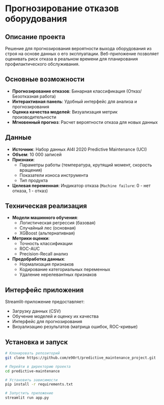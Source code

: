 # Прогнозирование отказов оборудования

## Описание проекта
Решение для прогнозирования вероятности выхода оборудования из строя на основе данных о его эксплуатации. Веб-приложение позволяет оценивать риск отказа в реальном времени для планирования профилактического обслуживания.

## Основные возможности
- **Прогнозирование отказов**: Бинарная классификация (Отказ/Безотказная работа)
- **Интерактивная панель**: Удобный интерфейс для анализа и прогнозирования
- **Оценка качества моделей**: Визуализация метрик производительности
- **Мгновенный прогноз**: Расчет вероятности отказа для новых данных

## Данные
- **Источник**: Набор данных AI4I 2020 Predictive Maintenance (UCI)
- **Объем**: 10 000 записей
- **Признаки**:
  - Параметры работы (температура, крутящий момент, скорость вращения)
  - Показатели износа инструмента
  - Тип продукта
- **Целевая переменная**: Индикатор отказа (`Machine failure`: 0 - нет отказа, 1 - отказ)

## Техническая реализация
- **Модели машинного обучения**:
  - Логистическая регрессия (базовая)
  - Случайный лес (основная)
  - XGBoost (альтернативная)
- **Метрики оценки**:
  - Точность классификации
  - ROC-AUC
  - Precision-Recall анализ
- **Предобработка данных**:
  - Нормализация признаков
  - Кодирование категориальных переменных
  - Удаление нерелевантных признаков

## Интерфейс приложения
Streamlit-приложение предоставляет:
- Загрузку данных (CSV)
- Обучение моделей и оценку их качества
- Интерфейс для прогнозирования
- Визуализацию результатов (матрица ошибок, ROC-кривые)

## Установка и запуск

```bash
# Клонировать репозиторий
git clone https://github.com/e90rt/predictive_maintenance_project.git

# Перейти в директорию проекта
cd predictive-maintenance

# Установить зависимости
pip install -r requirements.txt

# Запустить приложение
streamlit run app.py